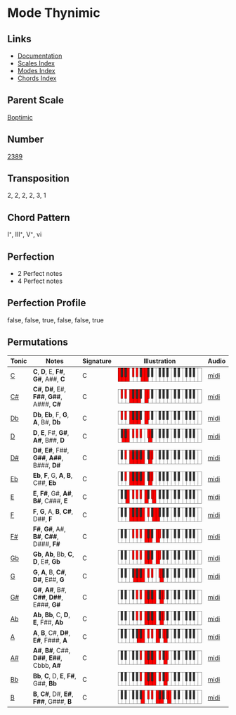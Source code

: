 # Mode Thynimic

## Links

- [Documentation](README.md)
- [Scales Index](Scales.md)
- [Modes Index](Modes.md)
- [Chords Index](Chords.md)

## Parent Scale

[Boptimic](ScaleBoptimic.md)

## Number

[2389](https://ianring.com/musictheory/scales/2389)

## Transposition

2, 2, 2, 2, 3, 1

## Chord Pattern

I⁺, III⁺, V⁺, vi

## Perfection

- 2 Perfect notes
- 4 Perfect notes

## Perfection Profile

false, false, true, false, false, true

## Permutations

| Tonic | Notes | Signature | Illustration | Audio |
|-------|-------|-----------|--------------|-------|
| [C](ModeCNaturalThynimic.md) | **C**, **D**, E, **F#**, **G#**, A##, **C** | C | ![CNaturalThynimic](ModeCNaturalThynimic.png) | [midi](https://github.com/edipermadi/music/blob/main/docs/ModeCNaturalThynimic.mid?raw=true) |
| [C#](ModeCSharpThynimic.md) | **C#**, **D#**, E#, **F##**, **G##**, A###, **C#** | C | ![CSharpThynimic](ModeCSharpThynimic.png) | [midi](https://github.com/edipermadi/music/blob/main/docs/ModeCSharpThynimic.mid?raw=true) |
| [Db](ModeDFlatThynimic.md) | **Db**, **Eb**, F, **G**, **A**, B#, **Db** | C | ![DFlatThynimic](ModeDFlatThynimic.png) | [midi](https://github.com/edipermadi/music/blob/main/docs/ModeDFlatThynimic.mid?raw=true) |
| [D](ModeDNaturalThynimic.md) | **D**, **E**, F#, **G#**, **A#**, B##, **D** | C | ![DNaturalThynimic](ModeDNaturalThynimic.png) | [midi](https://github.com/edipermadi/music/blob/main/docs/ModeDNaturalThynimic.mid?raw=true) |
| [D#](ModeDSharpThynimic.md) | **D#**, **E#**, F##, **G##**, **A##**, B###, **D#** | C | ![DSharpThynimic](ModeDSharpThynimic.png) | [midi](https://github.com/edipermadi/music/blob/main/docs/ModeDSharpThynimic.mid?raw=true) |
| [Eb](ModeEFlatThynimic.md) | **Eb**, **F**, G, **A**, **B**, C##, **Eb** | C | ![EFlatThynimic](ModeEFlatThynimic.png) | [midi](https://github.com/edipermadi/music/blob/main/docs/ModeEFlatThynimic.mid?raw=true) |
| [E](ModeENaturalThynimic.md) | **E**, **F#**, G#, **A#**, **B#**, C###, **E** | C | ![ENaturalThynimic](ModeENaturalThynimic.png) | [midi](https://github.com/edipermadi/music/blob/main/docs/ModeENaturalThynimic.mid?raw=true) |
| [F](ModeFNaturalThynimic.md) | **F**, **G**, A, **B**, **C#**, D##, **F** | C | ![FNaturalThynimic](ModeFNaturalThynimic.png) | [midi](https://github.com/edipermadi/music/blob/main/docs/ModeFNaturalThynimic.mid?raw=true) |
| [F#](ModeFSharpThynimic.md) | **F#**, **G#**, A#, **B#**, **C##**, D###, **F#** | C | ![FSharpThynimic](ModeFSharpThynimic.png) | [midi](https://github.com/edipermadi/music/blob/main/docs/ModeFSharpThynimic.mid?raw=true) |
| [Gb](ModeGFlatThynimic.md) | **Gb**, **Ab**, Bb, **C**, **D**, E#, **Gb** | C | ![GFlatThynimic](ModeGFlatThynimic.png) | [midi](https://github.com/edipermadi/music/blob/main/docs/ModeGFlatThynimic.mid?raw=true) |
| [G](ModeGNaturalThynimic.md) | **G**, **A**, B, **C#**, **D#**, E##, **G** | C | ![GNaturalThynimic](ModeGNaturalThynimic.png) | [midi](https://github.com/edipermadi/music/blob/main/docs/ModeGNaturalThynimic.mid?raw=true) |
| [G#](ModeGSharpThynimic.md) | **G#**, **A#**, B#, **C##**, **D##**, E###, **G#** | C | ![GSharpThynimic](ModeGSharpThynimic.png) | [midi](https://github.com/edipermadi/music/blob/main/docs/ModeGSharpThynimic.mid?raw=true) |
| [Ab](ModeAFlatThynimic.md) | **Ab**, **Bb**, C, **D**, **E**, F##, **Ab** | C | ![AFlatThynimic](ModeAFlatThynimic.png) | [midi](https://github.com/edipermadi/music/blob/main/docs/ModeAFlatThynimic.mid?raw=true) |
| [A](ModeANaturalThynimic.md) | **A**, **B**, C#, **D#**, **E#**, F###, **A** | C | ![ANaturalThynimic](ModeANaturalThynimic.png) | [midi](https://github.com/edipermadi/music/blob/main/docs/ModeANaturalThynimic.mid?raw=true) |
| [A#](ModeASharpThynimic.md) | **A#**, **B#**, C##, **D##**, **E##**, Cbbb, **A#** | C | ![ASharpThynimic](ModeASharpThynimic.png) | [midi](https://github.com/edipermadi/music/blob/main/docs/ModeASharpThynimic.mid?raw=true) |
| [Bb](ModeBFlatThynimic.md) | **Bb**, **C**, D, **E**, **F#**, G##, **Bb** | C | ![BFlatThynimic](ModeBFlatThynimic.png) | [midi](https://github.com/edipermadi/music/blob/main/docs/ModeBFlatThynimic.mid?raw=true) |
| [B](ModeBNaturalThynimic.md) | **B**, **C#**, D#, **E#**, **F##**, G###, **B** | C | ![BNaturalThynimic](ModeBNaturalThynimic.png) | [midi](https://github.com/edipermadi/music/blob/main/docs/ModeBNaturalThynimic.mid?raw=true) |
